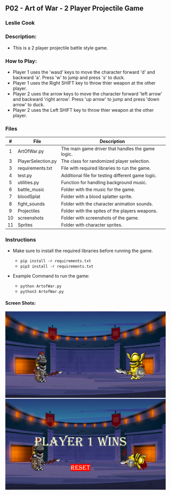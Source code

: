## P02 - Art of War - 2 Player Projectile Game
### Leslie Cook

### Description:
- This is a 2 player projectile battle style game. 

### How to Play:
- Player 1 uses the 'wasd' keys to move the character forward 'd' and backward 'a'. Press 'w' to jump and press 's' to duck.
- Player 1 uses the Right SHIFT key to throw thier weapon at the other player.
- Player 2 uses the arrow keys to move the character forward 'left arrow' and backward 'right arrow'. Press 'up arrow' to jump and press 'down arrow' to duck.
- Player 2 uses the Left SHIFT key to throw thier weapon at the other player.


### Files

|   #   | File              | Description                                        |
| :---: | ----------------- | -------------------------------------------------- |
|   1   | ArtOfWar.py       | The main game driver that handles the game logic.  |
|   3   | PlayerSelection.py| The class for randomized player selection.         |
|   3   | requirements.txt  | File with required libraries to run the game.      |
|   4   | test.py           | Additional file for testing different game logic.  |
|   5   | utilities.py      | Function for handling background music.            |
|   6   | battle_music      | Folder with the music for the game.                |
|   7   | bloodSplat        | Folder with a blood splatter sprite.               |
|   8   | fight_sounds      | Folder with the character animation sounds.        |
|   9   | Projectiles       | Folder with the spites of the players weapons.     |
|   10  | screenshots       | Folder with screenshots of the game.               |
|   11  | Sprites           | Folder with character sprites.                     |


### Instructions

- Make sure to install the required libraries before running the game.
    - `pip install -r requirements.txt`
    - `pip3 install -r requirements.txt`

- Example Command to run the game:
    - `python ArtofWar.py`
    - `python3 ArtofWar.py`

#### Screen Shots:
<img src="screenshots/war.png">
<img src="screenshots/win.png">